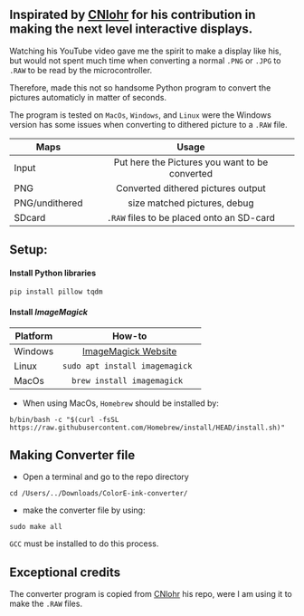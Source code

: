 ## Inspirated by [CNlohr](https://github.com/cnlohr/ "CNLohr") for his contribution in making the next level interactive displays. 

Watching his YouTube video gave me the spirit to make a display like his, but would not spent much time 
when converting a normal `.PNG` or `.JPG` to `.RAW` to be read by the microcontroller.

Therefore, made this not so handsome Python program to convert the pictures automaticly in matter of seconds.

The program is tested on `MacOs`, `Windows`, and `Linux` were the Windows version has some issues when
converting to dithered picture to a `.RAW` file. 

| Maps        | Usage           |
| ------------- |:-------------:|
| Input      | Put here the Pictures you want to be converted | 
| PNG    | Converted dithered pictures output   |
| PNG/undithered | size matched pictures, debug      |
| SDcard | `.RAW` files to be placed onto an SD-card|

## Setup: 
#### Install Python libraries
```
pip install pillow tqdm
``` 

#### Install *ImageMagick*
| Platform        | How-to           |
| ------------- |:-------------:|
| Windows | [ImageMagick Website](https://imagemagick.org/script/download.php "ImageMagick")|
| Linux | ```sudo apt install imagemagick ``` |
| MacOs |  ```brew install imagemagick ``` |

* When using MacOs, `Homebrew` should be installed by:
```
b/bin/bash -c "$(curl -fsSL https://raw.githubusercontent.com/Homebrew/install/HEAD/install.sh)" 
```
## Making Converter file
* Open a terminal and go to the repo directory 
```
cd /Users/../Downloads/ColorE-ink-converter/
```
* make the converter file by using:
```
sudo make all
```
`GCC` must be installed to do this process. 

## Exceptional credits
The converter program is copied from [CNlohr](https://github.com/cnlohr/epaper_projects "CNLohr") his repo, were I am using it to make the `.RAW` files. 
